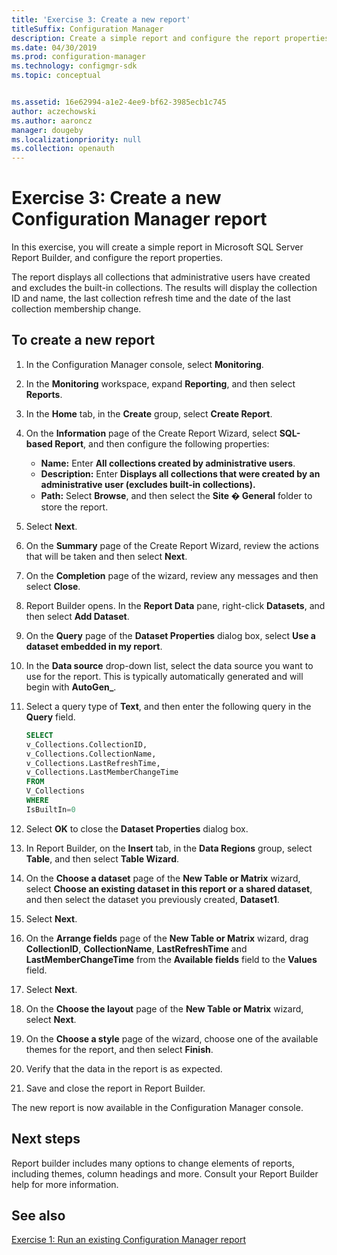 ```yaml
---
title: 'Exercise 3: Create a new report'
titleSuffix: Configuration Manager
description: Create a simple report and configure the report properties.
ms.date: 04/30/2019
ms.prod: configuration-manager
ms.technology: configmgr-sdk
ms.topic: conceptual


ms.assetid: 16e62994-a1e2-4ee9-bf62-3985ecb1c745
author: aczechowski
ms.author: aaroncz
manager: dougeby
ms.localizationpriority: null
ms.collection: openauth
---
```


# Exercise 3: Create a new Configuration Manager report

In this exercise, you will create a simple report in Microsoft SQL Server Report Builder, and configure the report properties.

The report displays all collections that administrative users have created and excludes the built-in collections. The results will display the collection ID and name, the last collection refresh time and the date of the last collection membership change.

## To create a new report

1. In the Configuration Manager console, select **Monitoring**.
1. In the **Monitoring** workspace, expand **Reporting**, and then select **Reports**.
1. In the **Home** tab, in the **Create** group, select **Create Report**.
1. On the **Information** page of the Create Report Wizard, select **SQL-based Report**, and then configure the following properties:
   - **Name:** Enter **All collections created by administrative users**.
   - **Description:** Enter **Displays all collections that were created by an administrative user (excludes built-in collections).**
   - **Path:** Select **Browse**, and then select the **Site � General** folder to store the report.
1. Select **Next**.
1. On the **Summary** page of the Create Report Wizard, review the actions that will be taken and then select **Next**.
1. On the **Completion** page of the wizard, review any messages and then select **Close**.
1. Report Builder opens. In the **Report Data** pane, right-click **Datasets**, and then select **Add Dataset**.
1. On the **Query** page of the **Dataset Properties** dialog box, select **Use a dataset embedded in my report**.
1. In the **Data source** drop-down list, select the data source you want to use for the report. This is typically automatically generated and will begin with **AutoGen\_**.
1. Select a query type of **Text**, and then enter the following query in the **Query** field.

   ```sql    
   SELECT
   v_Collections.CollectionID,
   v_Collections.CollectionName, 
   v_Collections.LastRefreshTime, 
   v_Collections.LastMemberChangeTime
   FROM
   V_Collections
   WHERE
   IsBuiltIn=0
   ```
  
1. Select **OK** to close the **Dataset Properties** dialog box.
1. In Report Builder, on the **Insert** tab, in the **Data Regions** group, select **Table**, and then select **Table Wizard**.
1. On the **Choose a dataset** page of the **New Table or Matrix** wizard, select **Choose an existing dataset in this report or a shared dataset**, and then select the dataset you previously created, **Dataset1**.
1. Select **Next**.
1. On the **Arrange fields** page of the **New Table or Matrix** wizard, drag **CollectionID**, **CollectionName**, **LastRefreshTime** and **LastMemberChangeTime** from the **Available fields** field to the **Values** field.
1. Select **Next**.
1. On the **Choose the layout** page of the **New Table or Matrix** wizard, select **Next**.
1. On the **Choose a style** page of the wizard, choose one of the available themes for the report, and then select **Finish**.
1. Verify that the data in the report is as expected.
1. Save and close the report in Report Builder.

The new report is now available in the Configuration Manager console.
    
## Next steps

Report builder includes many options to change elements of reports, including themes, column headings and more. Consult your Report Builder help for more information.

## See also

[Exercise 1: Run an existing Configuration Manager report](exercise-1-run-existing-configuration-manager-report.md)
